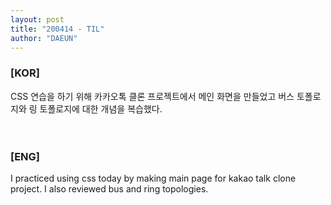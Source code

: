 ```yaml
---
layout: post
title: "200414 - TIL"
author: "DAEUN"
---
```


### [KOR]
CSS 연습을 하기 위해 카카오톡 클론 프로젝트에서 메인 화면을 만들었고 버스 토폴로지와 링 토폴로지에 대한 개념을 복습했다.
<br><br><br>
### [ENG]
I practiced using css today by making main page for kakao talk clone project. I also reviewed bus and ring topologies.